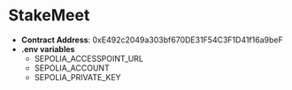# StakeMeet

* **Contract Address**: 0xE492c2049a303bf670DE31F54C3F1D41f16a9beF
* **.env variables**
    * SEPOLIA_ACCESSPOINT_URL
    * SEPOLIA_ACCOUNT
    * SEPOLIA_PRIVATE_KEY